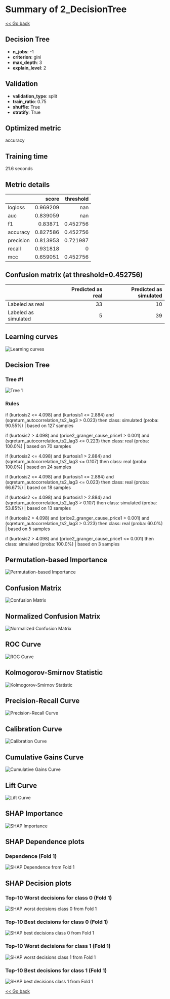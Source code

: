 # Summary of 2_DecisionTree

[<< Go back](../README.md)


## Decision Tree
- **n_jobs**: -1
- **criterion**: gini
- **max_depth**: 3
- **explain_level**: 2

## Validation
 - **validation_type**: split
 - **train_ratio**: 0.75
 - **shuffle**: True
 - **stratify**: True

## Optimized metric
accuracy

## Training time

21.6 seconds

## Metric details
|           |    score |   threshold |
|:----------|---------:|------------:|
| logloss   | 0.969209 |  nan        |
| auc       | 0.839059 |  nan        |
| f1        | 0.83871  |    0.452756 |
| accuracy  | 0.827586 |    0.452756 |
| precision | 0.813953 |    0.721987 |
| recall    | 0.931818 |    0        |
| mcc       | 0.659051 |    0.452756 |


## Confusion matrix (at threshold=0.452756)
|                      |   Predicted as real |   Predicted as simulated |
|:---------------------|--------------------:|-------------------------:|
| Labeled as real      |                  33 |                       10 |
| Labeled as simulated |                   5 |                       39 |

## Learning curves
![Learning curves](learning_curves.png)

## Decision Tree 

### Tree #1
![Tree 1](learner_fold_0_tree.svg)

### Rules

if (kurtosis2 <= 4.098) and (kurtosis1 <= 2.884) and (sqreturn_autocorrelation_ts2_lag3 > 0.023) then class: simulated (proba: 90.55%) | based on 127 samples

if (kurtosis2 > 4.098) and (price2_granger_cause_price1 > 0.001) and (sqreturn_autocorrelation_ts2_lag3 <= 0.223) then class: real (proba: 100.0%) | based on 70 samples

if (kurtosis2 <= 4.098) and (kurtosis1 > 2.884) and (sqreturn_autocorrelation_ts2_lag3 <= 0.107) then class: real (proba: 100.0%) | based on 24 samples

if (kurtosis2 <= 4.098) and (kurtosis1 <= 2.884) and (sqreturn_autocorrelation_ts2_lag3 <= 0.023) then class: real (proba: 66.67%) | based on 18 samples

if (kurtosis2 <= 4.098) and (kurtosis1 > 2.884) and (sqreturn_autocorrelation_ts2_lag3 > 0.107) then class: simulated (proba: 53.85%) | based on 13 samples

if (kurtosis2 > 4.098) and (price2_granger_cause_price1 > 0.001) and (sqreturn_autocorrelation_ts2_lag3 > 0.223) then class: real (proba: 60.0%) | based on 5 samples

if (kurtosis2 > 4.098) and (price2_granger_cause_price1 <= 0.001) then class: simulated (proba: 100.0%) | based on 3 samples





## Permutation-based Importance
![Permutation-based Importance](permutation_importance.png)
## Confusion Matrix

![Confusion Matrix](confusion_matrix.png)


## Normalized Confusion Matrix

![Normalized Confusion Matrix](confusion_matrix_normalized.png)


## ROC Curve

![ROC Curve](roc_curve.png)


## Kolmogorov-Smirnov Statistic

![Kolmogorov-Smirnov Statistic](ks_statistic.png)


## Precision-Recall Curve

![Precision-Recall Curve](precision_recall_curve.png)


## Calibration Curve

![Calibration Curve](calibration_curve_curve.png)


## Cumulative Gains Curve

![Cumulative Gains Curve](cumulative_gains_curve.png)


## Lift Curve

![Lift Curve](lift_curve.png)



## SHAP Importance
![SHAP Importance](shap_importance.png)

## SHAP Dependence plots

### Dependence (Fold 1)
![SHAP Dependence from Fold 1](learner_fold_0_shap_dependence.png)

## SHAP Decision plots

### Top-10 Worst decisions for class 0 (Fold 1)
![SHAP worst decisions class 0 from Fold 1](learner_fold_0_shap_class_0_worst_decisions.png)
### Top-10 Best decisions for class 0 (Fold 1)
![SHAP best decisions class 0 from Fold 1](learner_fold_0_shap_class_0_best_decisions.png)
### Top-10 Worst decisions for class 1 (Fold 1)
![SHAP worst decisions class 1 from Fold 1](learner_fold_0_shap_class_1_worst_decisions.png)
### Top-10 Best decisions for class 1 (Fold 1)
![SHAP best decisions class 1 from Fold 1](learner_fold_0_shap_class_1_best_decisions.png)

[<< Go back](../README.md)
